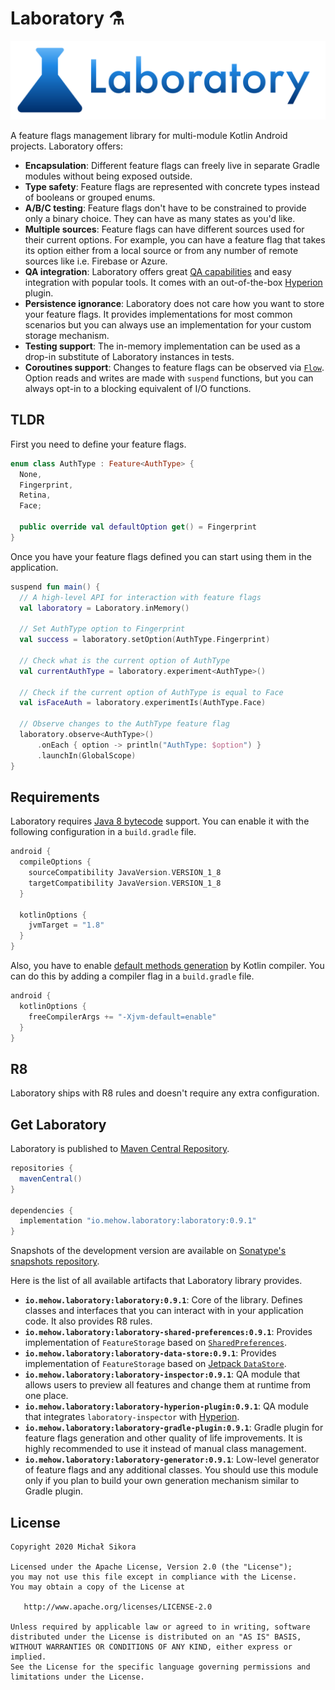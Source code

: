 # Laboratory ⚗️

![Laboratory](images/laboratory_logo.svg)

A feature flags management library for multi-module Kotlin Android projects. Laboratory offers:

- **Encapsulation**: Different feature flags can freely live in separate Gradle modules without being exposed outside.
- **Type safety**: Feature flags are represented with concrete types instead of booleans or grouped enums.
- **A/B/C testing**: Feature flags don't have to be constrained to provide only a binary choice. They can have as many states as you'd like.
- **Multiple sources**: Feature flags can have different sources used for their current options. For example, you can have a feature flag that takes its option either from a local source or from any number of remote sources like i.e. Firebase or Azure.
- **QA integration**: Laboratory offers great [QA capabilities](qa-module.md) and easy integration with popular tools. It comes with an out-of-the-box [Hyperion](https://github.com/willowtreeapps/Hyperion-Android) plugin.
- **Persistence ignorance**: Laboratory does not care how you want to store your feature flags. It provides implementations for most common scenarios but you can always use an implementation for your custom storage mechanism.
- **Testing support**: The in-memory implementation can be used as a drop-in substitute of Laboratory instances in tests.
- **Coroutines support**: Changes to feature flags can be observed via [`Flow`](https://kotlinlang.org/docs/reference/coroutines/flow.html). Option reads and writes are made with `suspend` functions, but you can always opt-in to a blocking equivalent of I/O functions.

## TLDR

First you need to define your feature flags.

```kotlin
enum class AuthType : Feature<AuthType> {
  None,
  Fingerprint,
  Retina,
  Face;

  public override val defaultOption get() = Fingerprint
}
```

Once you have your feature flags defined you can start using them in the application.

```kotlin
suspend fun main() {
  // A high-level API for interaction with feature flags
  val laboratory = Laboratory.inMemory()

  // Set AuthType option to Fingerprint
  val success = laboratory.setOption(AuthType.Fingerprint)

  // Check what is the current option of AuthType
  val currentAuthType = laboratory.experiment<AuthType>()

  // Check if the current option of AuthType is equal to Face
  val isFaceAuth = laboratory.experimentIs(AuthType.Face)

  // Observe changes to the AuthType feature flag
  laboratory.observe<AuthType>()
      .onEach { option -> println("AuthType: $option") }
      .launchIn(GlobalScope)
}
```

## Requirements

Laboratory requires [Java 8 bytecode](https://developer.android.com/studio/write/java8-support) support. You can enable it with the following configuration in a `build.gradle` file.

```groovy
android {
  compileOptions {
    sourceCompatibility JavaVersion.VERSION_1_8
    targetCompatibility JavaVersion.VERSION_1_8
  }

  kotlinOptions {
    jvmTarget = "1.8"
  }
}
```

Also, you have to enable [default methods generation](https://kotlinlang.org/api/latest/jvm/stdlib/kotlin.jvm/-jvm-default/) by Kotlin compiler. You can do this by adding a compiler flag in a `build.gradle` file.

```groovy
android {
  kotlinOptions {
    freeCompilerArgs += "-Xjvm-default=enable"
  }
}
```

## R8

Laboratory ships with R8 rules and doesn't require any extra configuration.

## Get Laboratory

Laboratory is published to [Maven Central Repository](https://search.maven.org/search?q=io.mehow.laboratory).

```groovy
repositories {
  mavenCentral()
}

dependencies {
  implementation "io.mehow.laboratory:laboratory:0.9.1"
}
```

Snapshots of the development version are available on [Sonatype's snapshots repository](https://oss.sonatype.org/content/repositories/snapshots/io/mehow/laboratory/).

Here is the list of all available artifacts that Laboratory library provides.

- **`io.mehow.laboratory:laboratory:0.9.1`**: Core of the library. Defines classes and interfaces that you can interact with in your application code. It also provides R8 rules.
- **`io.mehow.laboratory:laboratory-shared-preferences:0.9.1`**: Provides implementation of `FeatureStorage` based on [`SharedPreferences`](https://developer.android.com/reference/android/content/SharedPreferences).
- **`io.mehow.laboratory:laboratory-data-store:0.9.1`**: Provides implementation of `FeatureStorage` based on [Jetpack `DataStore`](https://developer.android.com/topic/libraries/architecture/datastore).
- **`io.mehow.laboratory:laboratory-inspector:0.9.1`**: QA module that allows users to preview all features and change them at runtime from one place.
- **`io.mehow.laboratory:laboratory-hyperion-plugin:0.9.1`**: QA module that integrates `laboratory-inspector` with [Hyperion](https://github.com/willowtreeapps/Hyperion-Android).
- **`io.mehow.laboratory:laboratory-gradle-plugin:0.9.1`**: Gradle plugin for feature flags generation and other quality of life improvements. It is highly recommended to use it instead of manual class management.
- **`io.mehow.laboratory:laboratory-generator:0.9.1`**: Low-level generator of feature flags and any additional classes. You should use this module only if you plan to build your own generation mechanism similar to Gradle plugin.

## License

    Copyright 2020 Michał Sikora

    Licensed under the Apache License, Version 2.0 (the "License");
    you may not use this file except in compliance with the License.
    You may obtain a copy of the License at

       http://www.apache.org/licenses/LICENSE-2.0

    Unless required by applicable law or agreed to in writing, software
    distributed under the License is distributed on an "AS IS" BASIS,
    WITHOUT WARRANTIES OR CONDITIONS OF ANY KIND, either express or implied.
    See the License for the specific language governing permissions and
    limitations under the License.

